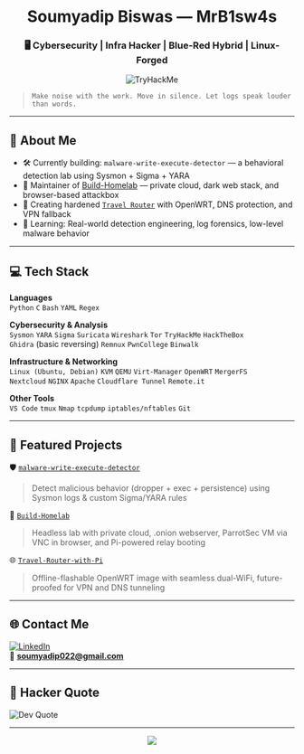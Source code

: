 <h1 align="center">Soumyadip Biswas — MrB1sw4s</h1>
<h3 align="center">🖥️ Cybersecurity | Infra Hacker | Blue-Red Hybrid | Linux-Forged</h3>

<p align="center">
  <img src="https://tryhackme-badges.s3.amazonaws.com/SamSepiol.png" alt="TryHackMe">
</p>

> `Make noise with the work. Move in silence. Let logs speak louder than words.`

---

## 🦾 About Me

- 🛠️ Currently building: `malware-write-execute-detector` — a behavioral detection lab using Sysmon + Sigma + YARA  
- 📡 Maintainer of [Build-Homelab](https://github.com/MrB1sw4s/Build-Homelab) — private cloud, dark web stack, and browser-based attackbox  
- 📶 Creating hardened [`Travel Router`](https://github.com/MrB1sw4s/Travel-Router-with-Pi) with OpenWRT, DNS protection, and VPN fallback  
- 🎯 Learning: Real-world detection engineering, log forensics, low-level malware behavior

---

## 💻 Tech Stack

**Languages**  
`Python` `C` `Bash` `YAML` `Regex`

**Cybersecurity & Analysis**  
`Sysmon` `YARA` `Sigma` `Suricata` `Wireshark` `Tor` `TryHackMe` `HackTheBox`  
`Ghidra` (basic reversing) `Remnux` `PwnCollege` `Binwalk`

**Infrastructure & Networking**  
`Linux (Ubuntu, Debian)` `KVM` `QEMU` `Virt-Manager` `OpenWRT` `MergerFS`  
`Nextcloud` `NGINX` `Apache` `Cloudflare Tunnel` `Remote.it`

**Other Tools**  
`VS Code` `tmux` `Nmap` `tcpdump` `iptables/nftables` `Git`

---

## 🔎 Featured Projects

🛡️ [`malware-write-execute-detector`](https://github.com/MrB1sw4s/malware-write-execute-detector)  
> Detect malicious behavior (dropper + exec + persistence) using Sysmon logs & custom Sigma/YARA rules

🧱 [`Build-Homelab`](https://github.com/MrB1sw4s/Build-Homelab)  
> Headless lab with private cloud, .onion webserver, ParrotSec VM via VNC in browser, and Pi-powered relay booting

🌐 [`Travel-Router-with-Pi`](https://github.com/MrB1sw4s/Travel-Router-with-Pi)  
> Offline-flashable OpenWRT image with seamless dual-WiFi, future-proofed for VPN and DNS tunneling

---

## 🌐 Contact Me

[![LinkedIn](https://img.shields.io/badge/LinkedIn-%230077B5.svg?logo=linkedin&logoColor=white)](https://linkedin.com/in/biswas0xb)  
📧 **soumyadip022@gmail.com**

---

## 🧠 Hacker Quote

![Dev Quote](https://quotes-github-readme.vercel.app/api?type=horizontal&theme=tokyonight)

---

<p align="center">
  <img src="https://capsule-render.vercel.app/api?type=terminal&color=0D1117&height=100&section=footer&text=I%20BUILD%20TO%20BREAK.%20I%20BREAK%20TO%20LEARN.&fontColor=00FF00" />
</p>

